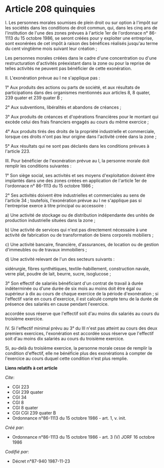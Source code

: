# Article 208 quinquies

I. Les personnes morales soumises de plein droit ou sur option à l'impôt sur les sociétés dans les conditions de droit
commun, qui, dans les cinq ans de l'institution de l'une des zones prévues à l'article 1er de l'ordonnace n° 86-1113 du 15
octobre 1986, se seront créées pour y exploiter une entreprise, sont exonérées de cet impôt à raison des bénéfices réalisés
jusqu'au terme du cent vingtième mois suivant leur création ;

Les personnes morales créées dans le cadre d'une concentration ou d'une restructuration d'activités préexistant dans la zone
ou pour la reprise de telles activités ne peuvent pas bénéficier de cette exonération.

II. L'exonération prévue au I ne s'applique pas :

1° Aux produits des actions ou parts de société, et aux résultats de participations dans des organismes mentionnés aux
articles 8, 8 quater, 239 quater et 239 quater B ;

2° Aux subventions, libéralités et abandons de créances ;

3° Aux produits de créances et d'opérations financières pour le montant qui excède celui des frais financiers engagés au
cours du même exercice ;

4° Aux produits tirés des droits de la propriété industrielle et commerciale, lorsque ces droits n'ont pas leur origine dans
l'activité créée dans la zone ;

5° Aux résultats qui ne sont pas déclarés dans les conditions prévues à l'article 223.

III. Pour bénéficier de l'exonération prévue au I, la personne morale doit remplir les conditions suivantes :

1° Son siège social, ses activités et ses moyens d'exploitation doivent être implantés dans une des zones créées en
application de l'article 1er de l'ordonnace n° 86-1113 du 15 octobre 1986 ;

2° Ses activités doivent être industrielles et commerciales au sens de l'article 34 ; toutefois, l'exonération prévue au I ne
s'applique pas si l'entreprise exerce à titre principal ou accessoire :

a) Une activité de stockage ou de distribution indépendante des unités de production industrielle situées dans la zone ;

b) Une activité de services qui n'est pas directement nécessaire à une activité de fabrication ou de transformation de biens
corporels mobiliers ;

c) Une activité bancaire, financière, d'assurances, de location ou de gestion d'immeubles ou de travaux immobiliers ;

d) Une activité relevant de l'un des secteurs suivants :

sidérurgie, fibres synthétiques, textile-habillement, construction navale, verre plat, poudre de lait, beurre, sucre,
isoglucose ;

3° Son effectif de salariés bénéficiant d'un contrat de travail à durée indéterminée ou d'une durée de six mois au moins doit
être égal ou supérieur à dix au cours de chaque exercice de la période d'exonération ; si l'effectif varie en cours
d'exercice, il est calculé compte tenu de la durée de présence des salariés en cause pendant l'exercice.

accordée sous réserve que l'effectif soit d'au moins dix salariés au cours du troisième exercice.

IV. Si l'effectif minimal prévu au 3° du III n'est pas atteint au cours des deux premiers exercices, l'exonération est
accordée sous réserve que l'effectif soit d'au moins dix salariés au cours du troisième exercice.

Si, au-delà du troisième exercice, la personne morale cesse de remplir la condition d'effectif, elle ne bénéficie plus des
exonérations à compter de l'exercice au cours duquel cette condition n'est plus remplie.

**Liens relatifs à cet article**

_Cite_:

  - CGI 223
  - CGI 239 quater
  - CGI 34
  - CGI 8
  - CGI 8 quater
  - CGI CGI 239 quater B
  - Ordonnance n°86-1113 du 15 octobre 1986 - art. 1, v. init.

_Créé par_:

  - Ordonnance n°86-1113 du 15 octobre 1986 - art. 3 (V) JORF 16 octobre 1986

_Codifié par_:

  - Décret n°87-940 1987-11-23

